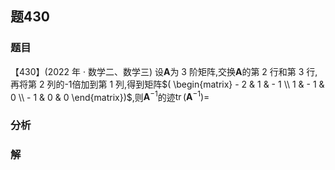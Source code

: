 ## 题430
### 题目
【430】(2022 年 · 数学二、数学三) 设$\mathbf{A}$为 3 阶矩阵,交换$\mathbf{A}$的第 2 行和第 3 行,再将第 2 列的-1倍加到第 1 列,得到矩阵$( \begin{matrix}  - 2 & 1 &  - 1 \\  1 &  - 1 & 0 \\   - 1 & 0 & 0 \end{matrix})$,则${\mathbf{A}}^{-1}$的迹$\operatorname{tr}( {\mathbf{A}}^{-1})  =$
### 分析

### 解